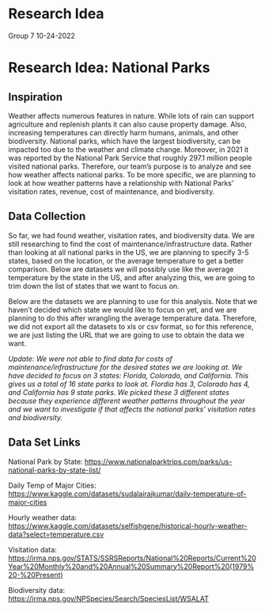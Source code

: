 Research Idea
================
Group 7
10-24-2022

# Research Idea: National Parks

## Inspiration

Weather affects numerous features in nature. While lots of rain can
support agriculture and replenish plants it can also cause property
damage. Also, increasing temperatures can directly harm humans, animals,
and other biodiversity. National parks, which have the largest
biodiversity, can be impacted too due to the weather and climate change.
Moreover, in 2021 it was reported by the National Park Service that
roughly 297.1 million people visited national parks. Therefore, our
team’s purpose is to analyze and see how weather affects national parks.
To be more specific, we are planning to look at how weather patterns
have a relationship with National Parks’ visitation rates, revenue, cost
of maintenance, and biodiversity.

## Data Collection

So far, we had found weather, visitation rates, and biodiversity data.
We are still researching to find the cost of maintenance/infrastructure
data. Rather than looking at all national parks in the US, we are
planning to specify 3-5 states, based on the location, or the average
temperature to get a better comparison. Below are datasets we will
possibly use like the average temperature by the state in the US, and
after analyzing this, we are going to trim down the list of states that
we want to focus on.

Below are the datasets we are planning to use for this analysis. Note
that we haven’t decided which state we would like to focus on yet, and
we are planning to do this after wrangling the average temperature data.
Therefore, we did not export all the datasets to xls or csv format, so
for this reference, we are just listing the URL that we are going to use
to obtain the data we want.

*Update: We were not able to find data for costs of
maintenance/infrastructure for the desired states we are looking at. We
have decided to focus on 3 states: Florida, Colorado, and California.
This gives us a total of 16 state parks to look at. Flordia has 3,
Colorado has 4, and California has 9 state parks. We picked these 3
different states because they experience different weather patterns
throughout the year and we want to investigate if that affects the
national parks’ visitation rates and biodiversity.*

## Data Set Links

National Park by State:
<https://www.nationalparktrips.com/parks/us-national-parks-by-state-list/>

Daily Temp of Major Cities:
<https://www.kaggle.com/datasets/sudalairajkumar/daily-temperature-of-major-cities>

Hourly weather data:
<https://www.kaggle.com/datasets/selfishgene/historical-hourly-weather-data?select=temperature.csv>

Visitation data:
<https://irma.nps.gov/STATS/SSRSReports/National%20Reports/Current%20Year%20Monthly%20and%20Annual%20Summary%20Report%20(1979%20-%20Present)>

Biodiversity data:
<https://irma.nps.gov/NPSpecies/Search/SpeciesList/WSALAT>
